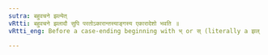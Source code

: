 ```yaml
---
sutra: बहुवचने झल्येत्
vRtti: बहुवचने झलादौ सुपि परतोऽकारान्तस्याङ्गस्य एकारादेशो भवति ॥
vRtti_eng: Before a case-ending beginning with भ् or स् (literally a झल् consonant), in the Plural, ए is substituted for the final अ of a Nominal-stem.

---
```

